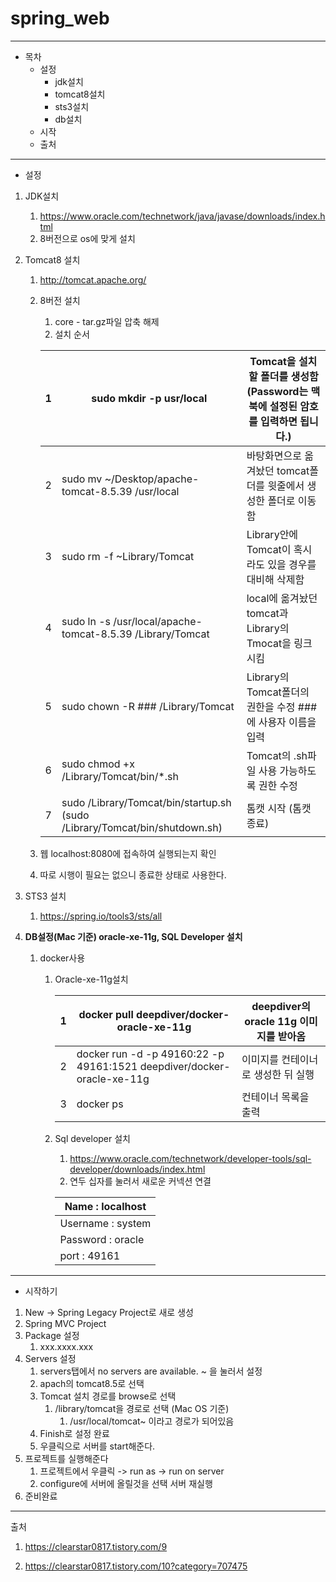 # spring_web

---

- 목차
  - 설정
    - jdk설치
    - tomcat8설치
    - sts3설치
    - db설치
  - 시작
  - 출처

---

- 설정

1. JDK설치

   1. https://www.oracle.com/technetwork/java/javase/downloads/index.html
   2. 8버전으로 os에 맞게 설치

2. Tomcat8 설치

   1. http://tomcat.apache.org/

   2. 8버전 설치 

      1.  core - tar.gz파일 압축 해제
      2. 설치 순서

      | 1    | sudo mkdir -p usr/local                                      | Tomcat을 설치할 폴더를 생성함 (Password는 맥북에 설정된 암호를 입력하면 됩니다.) |
      | ---- | ------------------------------------------------------------ | ------------------------------------------------------------ |
      | 2    | sudo mv ~/Desktop/apache-tomcat-8.5.39 /usr/local            | 바탕화면으로 옮겨놨던 tomcat폴더를 윗줄에서 생성한 폴더로 이동함 |
      | 3    | sudo rm -f ~Library/Tomcat                                   | Library안에 Tomcat이 혹시라도 있을 경우를 대비해 삭제함      |
      | 4    | sudo ln -s /usr/local/apache-tomcat-8.5.39 /Library/Tomcat   | local에 옮겨놨던  tomcat과 Library의  Tmocat을 링크시킴      |
      | 5    | sudo chown -R ### /Library/Tomcat                            | Library의 Tomcat폴더의 권한을 수정 ###에 사용자 이름을 입력  |
      | 6    | sudo chmod +x /Library/Tomcat/bin/*.sh                       | Tomcat의 .sh파일 사용 가능하도록 권한 수정                   |
      | 7    | sudo /Library/Tomcat/bin/startup.sh (sudo /Library/Tomcat/bin/shutdown.sh) | 톰캣 시작 (톰캣 종료)                                        |

   3. 웹 localhost:8080에 접속하여 실행되는지 확인

   4. 따로 시행이 필요는 없으니 종료한 상태로 사용한다.

3. STS3 설치

   1. https://spring.io/tools3/sts/all

   

4. **DB설정(Mac 기준) oracle-xe-11g, SQL Developer 설치**

   1. docker사용

      1. Oracle-xe-11g설치

         | 1    | docker pull deepdiver/docker-oracle-xe-11g                   | deepdiver의 oracle 11g 이미지를 받아옴 |
         | ---- | ------------------------------------------------------------ | -------------------------------------- |
         | 2    | docker run -d -p 49160:22 -p 49161:1521 deepdiver/docker-oracle-xe-11g | 이미지를 컨테이너로 생성한 뒤 실행     |
         | 3    | docker ps                                                    | 컨테이너 목록을 출력                   |

      2. Sql developer 설치

         1. https://www.oracle.com/technetwork/developer-tools/sql-developer/downloads/index.html
         2. 연두 십자를 눌러서 새로운 커넥션 연결

         | Name : localhost  |
         | ----------------- |
         | Username : system |
         | Password : oracle |
         | port : 49161      |

      

---

- 시작하기

1. New -> Spring Legacy Project로 새로 생성
2. Spring MVC Project
3. Package 설정
   1. xxx.xxxx.xxx 
4. Servers 설정
   1. servers탭에서 no servers are available. ~ 을 눌러서 설정
   2. apach의 tomcat8.5로 선택
   3. Tomcat 설치 경로를 browse로 선택
      1. /library/tomcat을 경로로 선택 (Mac OS 기준)
         1. /usr/local/tomcat~ 이라고 경로가 되어있음
   4. Finish로 설정 완료
   5. 우클릭으로 서버를 start해준다.
5. 프로젝트를 실행해준다
   1. 프로젝트에서 우클릭 -> run as -> run on server
   2. configure에 서버에 올릴것을 선택 서버 재실행 
6. 준비완료

---

출처

1. https://clearstar0817.tistory.com/9

2. https://clearstar0817.tistory.com/10?category=707475
